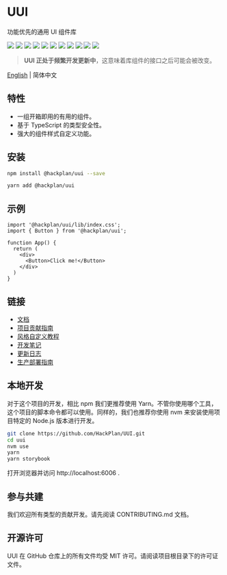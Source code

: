 # UUI

功能优先的通用 UI 组件库

![](https://img.shields.io/npm/v/@hackplan/uui)
![](https://img.shields.io/github/workflow/status/HackPlan/UUI/CI)
![](https://img.shields.io/david/HackPlan/UUI)
![](https://img.shields.io/david/dev/HackPlan/UUI)
![](https://img.shields.io/bundlephobia/minzip/@hackplan/uui)
![](https://img.shields.io/npm/dm/@hackplan/uui)
![](https://img.shields.io/github/contributors/HackPlan/UUI)
![](https://img.shields.io/github/issues-pr-raw/HackPlan/UUI)
![](https://img.shields.io/github/issues-raw/HackPlan/UUI)
![](https://img.shields.io/github/languages/top/HackPlan/UUI)
![](https://img.shields.io/github/license/HackPlan/UUI)

> **UUI 正处于频繁开发更新中**，这意味着库组件的接口之后可能会被改变。

[English](https://github.com/HackPlan/UUI) | 简体中文

## 特性

* 一组开箱即用的有用的组件。
* 基于 TypeScript 的类型安全性。
* 强大的组件样式自定义功能。

## 安装

```bash
npm install @hackplan/uui --save
```

```bash
yarn add @hackplan/uui
```

## 示例

```tsx
import '@hackplan/uui/lib/index.css';
import { Button } from '@hackplan/uui';

function App() {
  return (
    <div>
      <Button>Click me!</Button>
    </div>
  )
}
```

## 链接

* [文档](https://doc.uui.cool)
* [项目贡献指南](https://github.com/HackPlan/UUI/blob/master/CONTRIBUTING.zh-CN.md)
* [风格自定义教程](https://uui.cool/?path=/docs/customize-tutorial--demo-stepper)
* [开发笔记](https://github.com/HackPlan/UUI/blob/master/DEVNOTES.zh-CN.md)
* [更新日志](https://github.com/HackPlan/UUI/blob/master/CHANGELOG.zh-CN.md)
* [生产部署指南](https://github.com/HackPlan/UUI/blob/master/DEPLOYMENT.zh-CN.md)


## 本地开发

对于这个项目的开发，相比 npm 我们更推荐使用 Yarn。不管你使用哪个工具，这个项目的脚本命令都可以使用。同样的，我们也推荐你使用 nvm 来安装使用项目特定的 Node.js 版本进行开发。

```bash
git clone https://github.com/HackPlan/UUI.git
cd uui
nvm use
yarn
yarn storybook
```

打开浏览器并访问 http://localhost:6006 .

## 参与共建

我们欢迎所有类型的贡献开发。请先阅读 CONTRIBUTING.md 文档。

## 开源许可

UUI 在 GitHub 仓库上的所有文件均受 MIT 许可。请阅读项目根目录下的许可证文件。